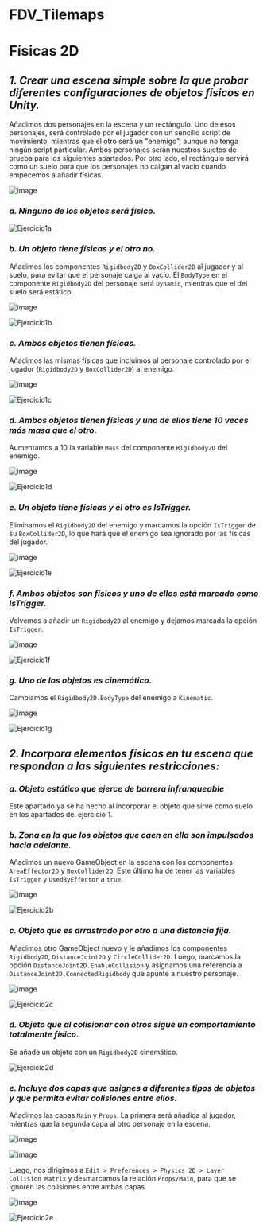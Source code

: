 # FDV_Tilemaps

# Físicas 2D

## **_1. Crear una escena simple sobre la que probar diferentes configuraciones de objetos físicos en Unity._**

Añadimos dos personajes en la escena y un rectángulo. Uno de esos personajes, será controlado por el jugador con un sencillo script de movimiento, mientras que el otro será un "enemigo", aunque no tenga ningún script particular.
Ambos personajes serán nuestros sujetos de prueba para los siguientes apartados. Por otro lado, el rectángulo servirá como un suelo para que los personajes no caigan al vacío cuando empecemos a añadir físicas.

![image](https://github.com/user-attachments/assets/26ef367b-10cf-4eb7-9e08-e5517812739f)

### _a. Ninguno de los objetos será físico._

![Ejercicio1a](https://github.com/user-attachments/assets/3b19f17c-1a92-4c63-9580-07929f1c110b)

### _b. Un objeto tiene físicas y el otro no._

Añadimos los componentes `Rigidbody2D` y `BoxCollider2D` al jugador y al suelo, para evitar que el personaje caiga al vacío. El `BodyType` en el componente `Rigidbody2D` del personaje será `Dynamic`, mientras que el del suelo será estático.

![image](https://github.com/user-attachments/assets/ece6b4dd-89fb-4d44-9960-de4505e6c928)

![Ejercicio1b](https://github.com/user-attachments/assets/4d3cc567-48f7-4863-8a16-2bd9ea6b414f)

### _c. Ambos objetos tienen físicas._

Añadimos las mismas físicas que incluimos al personaje controlado por el jugador (`Rigidbody2D` y `BoxCollider2D`) al enemigo.

![image](https://github.com/user-attachments/assets/4bcd2ed8-8f80-4ac4-b5de-3ab7e984061a)

![Ejercicio1c](https://github.com/user-attachments/assets/5f515b10-4452-4885-a3ff-ab0218d5f076)

### _d. Ambos objetos tienen físicas y uno de ellos tiene 10 veces más masa que el otro._

Aumentamos a 10 la variable `Mass` del componente `Rigidbody2D` del enemigo.

![image](https://github.com/user-attachments/assets/9ea8246f-e8ba-4d78-9787-01ff67078dec)

![Ejercicio1d](https://github.com/user-attachments/assets/f035ebe6-1568-487d-aa1c-88c003404a83)

### _e. Un objeto tiene físicas y el otro es IsTrigger._

Eliminamos el `Rigidbody2D` del enemigo y marcamos la opción `IsTrigger` de su `BoxCollider2D`, lo que hará que el enemigo sea ignorado por las físicas del jugador.

![image](https://github.com/user-attachments/assets/b8c5de17-9daf-4158-a4d9-0b37cd53c649)

![Ejercicio1e](https://github.com/user-attachments/assets/55af95f0-20ba-4747-bc84-010d49bfc2ab)

### _f. Ambos objetos son físicos y uno de ellos está marcado como IsTrigger._

Volvemos a añadir un `Rigidbody2D` al enemigo y dejamos marcada la opción `IsTrigger`.

![image](https://github.com/user-attachments/assets/7965f54c-6467-488f-bf16-79985d10a1f9)

![Ejercicio1f](https://github.com/user-attachments/assets/e4a76ca9-1f43-4d33-ad9c-85e8a4abcd1a)

### _g. Uno de los objetos es cinemático._

Cambiamos el `Rigidbody2D.BodyType` del enemigo a `Kinematic`.

![image](https://github.com/user-attachments/assets/0fbc7199-3e46-4bd0-bd44-03867ea1842a)

![Ejercicio1g](https://github.com/user-attachments/assets/3133ff05-c754-4aaa-9ee3-4896a1828c76)

## **_2. Incorpora elementos físicos en tu escena que respondan a las siguientes restricciones:_**

### _a. Objeto estático que ejerce de barrera infranqueable_

Este apartado ya se ha hecho al incorporar el objeto que sirve como suelo en los apartados del ejercicio 1.

### _b. Zona en la que los objetos que caen en ella son impulsados hacia adelante._

Añadimos un nuevo GameObject en la escena con los componentes `AreaEffector2D` y `BoxCollider2D`. Este último ha de tener las variables `IsTrigger` y `UsedByEffector` a `true`.

![image](https://github.com/user-attachments/assets/becab9d0-f06e-4633-b0f9-d43c237df9ef)

![Ejercicio2b](https://github.com/user-attachments/assets/00f1f2e3-9b3b-4bff-ba9c-c39790cd9072)

### _c. Objeto que es arrastrado por otro a una distancia fija._

Añadimos otro GameObject nuevo y le añadimos los componentes `Rigidbody2D`, `DistanceJoint2D` y `CircleCollider2D`. Luego, marcamos la opción `DistanceJoint2D.EnableCollision` y asignamos una referencia a `DistanceJoint2D.ConnectedRigidbody` que apunte a nuestro personaje.

![image](https://github.com/user-attachments/assets/5becab46-7a88-44c7-aa16-fadf210767d4)

![Ejercicio2c](https://github.com/user-attachments/assets/7309900a-9fb1-4810-90f6-d00ec1e2876c)

### _d. Objeto que al colisionar con otros sigue un comportamiento totalmente físico._

Se añade un objeto con un `Rigidbody2D` cinemático.

![Ejercicio2d](https://github.com/user-attachments/assets/962fcc38-4dea-4cd1-aa26-13a9b9f55e63)

### _e. Incluye dos capas que asignes a diferentes tipos de objetos y que permita evitar colisiones entre ellos._

Añadimos las capas `Main` y `Props`. La primera será añadida al jugador, mientras que la segunda capa al otro personaje en la escena.

![image](https://github.com/user-attachments/assets/0fc896bf-0976-4206-b0d1-6916afc6768e)

![image](https://github.com/user-attachments/assets/75f26028-58d7-4cd4-987b-ba07cfd46466)

Luego, nos dirigimos a `Edit > Preferences > Physics 2D > Layer Collision Matrix` y desmarcamos la relación `Props/Main`, para que se ignoren las colisiones entre ambas capas.

![image](https://github.com/user-attachments/assets/5d770724-04cb-457e-9d82-e3b4becb0990)

![Ejercicio2e](https://github.com/user-attachments/assets/86da774d-6851-414d-b1ec-78b10100a710)
